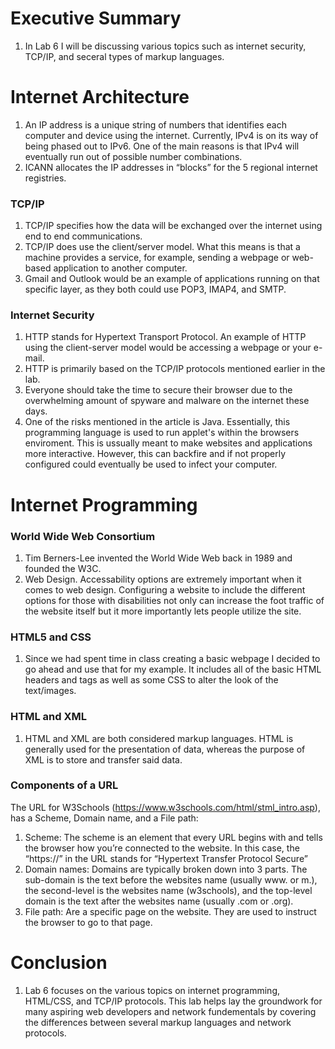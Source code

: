 # Executive Summary
  1. In Lab 6 I will be discussing various topics such as internet security, TCP/IP, and seceral types of markup languages.
# Internet Architecture
  1. An IP address is a unique string of numbers that identifies each computer and device using the internet. Currently, IPv4 is on its way of being phased out to IPv6. One of the main reasons is that IPv4 will eventually run out of possible number combinations.
  2. ICANN allocates the IP addresses in “blocks” for the 5 regional internet registries.
### TCP/IP
  1. TCP/IP specifies how the data will be exchanged over the internet using end to end communications.
  2. TCP/IP does use the client/server model. What this means is that a machine provides a service, for example, sending a webpage or web-based application to another computer.
  3. Gmail and Outlook would be an example of applications running on that specific layer, as they both could use POP3, IMAP4, and SMTP.
### Internet Security
  1. HTTP stands for Hypertext Transport Protocol. An example of HTTP using the client-server model would be accessing a webpage or your e-mail.
  2. HTTP is primarily based on the TCP/IP protocols mentioned earlier in the lab. 
  3. Everyone should take the time to secure their browser due to the overwhelming amount of spyware and malware on the internet these days.
  4. One of the risks mentioned in the article is Java. Essentially, this programming language is used to run applet's within the browsers enviroment. This is ussually meant to make websites and applications more interactive. However, this can backfire and if not properly configured could eventually be used to infect your computer.
# Internet Programming
### World Wide Web Consortium
  1. Tim Berners-Lee invented the World Wide Web back in 1989 and founded the W3C.
  2. Web Design. Accessability options are extremely important when it comes to web design. Configuring a website to include the different options for those with disabilities not only can increase the foot traffic of the website itself but it more importantly lets people utilize the site.
### HTML5 and CSS
  1. Since we had spent time in class creating a basic webpage I decided to go ahead and use that for my example. It includes all of the basic HTML headers and tags as well as some CSS to alter the look of the text/images.
### HTML and XML
  1. HTML and XML are both considered markup languages. HTML is generally used for the presentation of data, whereas the purpose of XML is to store and transfer said data.
### Components of a URL
The URL for W3Schools (https://www.w3schools.com/html/stml_intro.asp), has a Scheme, Domain name, and a File path: 
  1. Scheme: The scheme is an element that every URL begins with and tells the browser how you’re connected to the website. In this case, the “https://” in the URL stands for “Hypertext Transfer Protocol Secure” 
  2. Domain names: Domains are typically broken down into 3 parts. The sub-domain is the text before the websites name (usually www. or m.), the second-level is the websites name (w3schools), and the top-level domain is the text after the websites name (usually .com or .org). 
  3. File path: Are a specific page on the website. They are used to instruct the browser to go to that page. 
# Conclusion
  1. Lab 6 focuses on the various topics on internet programming, HTML/CSS, and TCP/IP protocols. This lab helps lay the groundwork for many aspiring web developers and network fundementals by covering the differences between several markup languages and network protocols.
